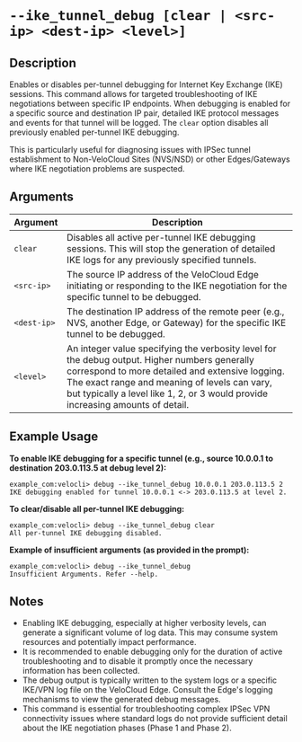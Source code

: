 #	`--ike_tunnel_debug [clear | <src-ip> <dest-ip> <level>]`

##	Description
Enables or disables per-tunnel debugging for Internet Key Exchange (IKE) sessions. This command allows for targeted troubleshooting of IKE negotiations between specific IP endpoints. When debugging is enabled for a specific source and destination IP pair, detailed IKE protocol messages and events for that tunnel will be logged. The `clear` option disables all previously enabled per-tunnel IKE debugging.

This is particularly useful for diagnosing issues with IPSec tunnel establishment to Non-VeloCloud Sites (NVS/NSD) or other Edges/Gateways where IKE negotiation problems are suspected.

##	Arguments
| Argument | Description |
|---|---|
| `clear` | Disables all active per-tunnel IKE debugging sessions. This will stop the generation of detailed IKE logs for any previously specified tunnels. |
| `<src-ip>` | The source IP address of the VeloCloud Edge initiating or responding to the IKE negotiation for the specific tunnel to be debugged. |
| `<dest-ip>` | The destination IP address of the remote peer (e.g., NVS, another Edge, or Gateway) for the specific IKE tunnel to be debugged. |
| `<level>` | An integer value specifying the verbosity level for the debug output. Higher numbers generally correspond to more detailed and extensive logging. The exact range and meaning of levels can vary, but typically a level like 1, 2, or 3 would provide increasing amounts of detail. |

##	Example Usage
**To enable IKE debugging for a specific tunnel (e.g., source 10.0.0.1 to destination 203.0.113.5 at debug level 2):**
```
example_com:velocli> debug --ike_tunnel_debug 10.0.0.1 203.0.113.5 2
IKE debugging enabled for tunnel 10.0.0.1 <-> 203.0.113.5 at level 2.
```

**To clear/disable all per-tunnel IKE debugging:**
```
example_com:velocli> debug --ike_tunnel_debug clear
All per-tunnel IKE debugging disabled.
```

**Example of insufficient arguments (as provided in the prompt):**
```
example_com:velocli> debug --ike_tunnel_debug
Insufficient Arguments. Refer --help.
```

##	Notes
*   Enabling IKE debugging, especially at higher verbosity levels, can generate a significant volume of log data. This may consume system resources and potentially impact performance.
*   It is recommended to enable debugging only for the duration of active troubleshooting and to disable it promptly once the necessary information has been collected.
*   The debug output is typically written to the system logs or a specific IKE/VPN log file on the VeloCloud Edge. Consult the Edge's logging mechanisms to view the generated debug messages.
*   This command is essential for troubleshooting complex IPSec VPN connectivity issues where standard logs do not provide sufficient detail about the IKE negotiation phases (Phase 1 and Phase 2).